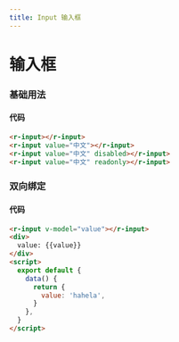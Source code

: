 ```yaml
---
title: Input 输入框
---
```


# 输入框

### 基础用法

<input-demo-1></input-demo-1>

#### 代码

```html
<r-input></r-input>
<r-input value="中文"></r-input>
<r-input value="中文" disabled></r-input>
<r-input value="中文" readonly></r-input>
```

### 双向绑定

<input-demo-2></input-demo-2>

#### 代码

```html
<r-input v-model="value"></r-input>
<div>
  value: {{value}}
</div>
<script>
  export default {
    data() {
      return {
        value: 'hahela',
      }
    },
  }
</script>
```